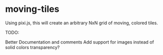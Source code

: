 # moving-tiles

Using pixi.js, this will create an arbitrary NxN grid of moving, colored tiles.

TODO:

Better Documentation and comments
Add support for images instead of solid colors
transparency?
